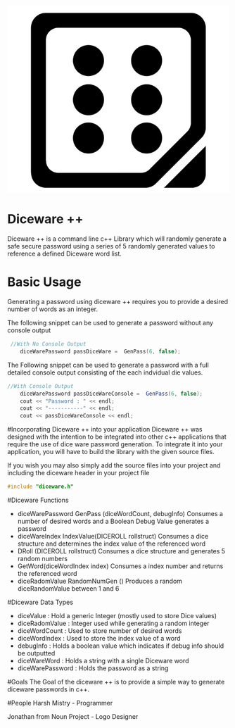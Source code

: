 ![logo](https://raw.githubusercontent.com/hmtinc/Diceware-/master/Resources/logo.png?token=ABQMEnC7OEne0vfVahQToDOzSeo7zIFFks5WPBHuwA%3D%3D)
# Diceware ++
Diceware ++ is a command line c++ Library which will randomly generate a safe secure password using a series of 5 randomly
generated values to reference a defined Diceware word list.

# Basic Usage 
Generating a password using diceware ++ requires you to provide a desired number of words as an integer.

The following snippet can be used to generate a password without any console output 
```c++ 
 //With No Console Output
    diceWarePassword passDiceWare =  GenPass(6, false);
```
    
The Following snippet can be used to generate a password with a full detailed console output consisting of the each indvidual die values. 
```c#
//With Console Output
    diceWarePassword passDiceWareConsole =  GenPass(6, false);
    cout << "Password : " << endl;
    cout << "-----------" << endl;
    cout << passDiceWareConsole << endl;
```

#Incorporating Diceware ++ into your application 
Diceware ++ was designed with the intention to be integrated into other c++ applications that require the use of dice ware  password generation.
To integrate it into your application, you will have to build the library with the given source files. 

If you wish you may also simply add the source files into your project and including the diceware header in your project file
```c++
#include "diceware.h"
```	

#Diceware Functions 
- diceWarePassword GenPass (diceWordCount, debugInfo)
  Consumes a number of desired words and a Boolean Debug Value generates a password
- diceWareIndex IndexValue(DICEROLL rollstruct) 
  Consumes a dice structure and determines the index value of the referenced word
- DRoll (DICEROLL rollstruct) 
  Consumes a dice structure and generates 5 random numbers
- GetWord(diceWordIndex index)
 Consumes a index number and returns the referenced word
- diceRadomValue RandomNumGen () 
   Produces a random diceRandomValue between 1 and 6
   
#Diceware Data Types
- diceValue : Hold a generic Integer (mostly used to store Dice values)
- diceRadomValue : Integer used while generating a random integer
- diceWordCount : Used to store number of desired words
- diceWordIndex : Used to store the index value of a word
- debugInfo : Holds a boolean value which indicates if debug info should be outputted 
- diceWareWord : Holds a string with a single Diceware word
- diceWarePassword : Holds the password as a string

#Goals
The Goal of the diceware ++ is to provide a simple way to generate diceware passwords in c++.




#People
Harsh Mistry - Programmer

Jonathan from Noun Project - Logo Designer





